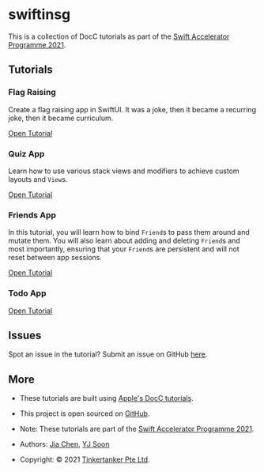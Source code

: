 # swiftinsg
This is a collection of DocC tutorials as part of the [Swift Accelerator Programme 2021](https://swiftinsg.org/).

## Tutorials
### Flag Raising

Create a flag raising app in SwiftUI. It was a joke, then it became a recurring joke, then it became curriculum.

[Open Tutorial](../../tutorials/flag-raising)

### Quiz App
Learn how to use various stack views and modifiers to achieve custom layouts and `View`s.

[Open Tutorial](../../tutorials/quiz-app)


### Friends App
In this tutorial, you will learn how to bind `Friend`s to pass them around and mutate them. You will also learn about adding and deleting `Friend`s and most importantly, ensuring that your `Friend`s are persistent and will not reset between app sessions.

[Open Tutorial](../../tutorials/friends)

### Todo App
[Open Tutorial](../../tutorials/todo)

## Issues
Spot an issue in the tutorial? Submit an issue on GitHub [here](https://github.com/swiftinsg/Swift-Tutorials/issues/).

## More
- These tutorials are built using [Apple's DocC tutorials](https://developer.apple.com/documentation/docc/tutorial-syntax).
- This project is open sourced on [GitHub](https://github.com/tinkercademy/Swift-Tutorials).

- Note: These tutorials are part of the [Swift Accelerator Programme 2021](https://swiftinsg.org).
- Authors: [Jia Chen](https://github.com/jiachenyee), [YJ Soon](https://github.com/yjsoon)
- Copyright: © 2021 [Tinkertanker Pte Ltd](https://tinkertanker.com).
